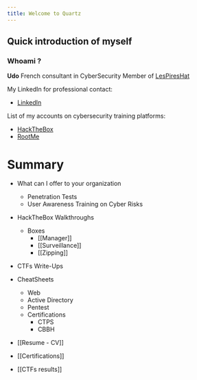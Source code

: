 ```yaml
---
title: Welcome to Quartz
---
```

## Quick introduction of myself

### Whoami ?
**Udo**
French consultant in CyberSecurity
Member of [LesPiresHat](https://piresh.at/ctfs/)

My LinkedIn for professional contact:
- [LinkedIn](https://www.linkedin.com/in/udo-lijour-372588209)

List of my accounts on cybersecurity training platforms:
- [HackTheBox](https://app.hackthebox.com/profile/849488)
- [RootMe](https://www.root-me.org/Udo29)

# Summary
- What can I offer to your organization
	- Penetration Tests
	- User Awareness Training on Cyber Risks
	
- HackTheBox Walkthroughs
	- Boxes
		- [[Manager]]
		- [[Surveillance]]
		- [[Zipping]]
- CTFs Write-Ups
- CheatSheets
	- Web
	- Active Directory
	- Pentest
	- Certifications
		- CTPS
		- CBBH
- [[Resume - CV]]
- [[Certifications]]
- [[CTFs results]]


